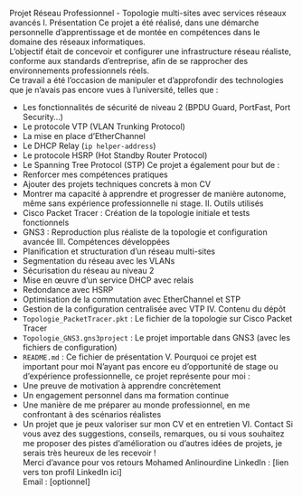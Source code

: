 Projet Réseau Professionnel - Topologie multi-sites avec services réseaux avancés
I.	Présentation
Ce projet a été réalisé, dans une démarche personnelle d’apprentissage et de montée en compétences dans le domaine des réseaux informatiques.  
L’objectif était de concevoir et configurer une infrastructure réseau réaliste, conforme aux standards d’entreprise, afin de se rapprocher des environnements professionnels réels.  
Ce travail a été l’occasion de manipuler et d’approfondir des technologies que je n’avais pas encore vues à l’université, telles que :
- Les fonctionnalités de sécurité de niveau 2 (BPDU Guard, PortFast, Port Security…)
- Le protocole VTP (VLAN Trunking Protocol)
- La mise en place d’EtherChannel
- Le DHCP Relay (`ip helper-address`)
- Le protocole HSRP (Hot Standby Router Protocol)
- Le Spanning Tree Protocol (STP)
Ce projet a également pour but de :
- Renforcer mes compétences pratiques
- Ajouter des projets techniques concrets à mon CV
- Montrer ma capacité à apprendre et progresser de manière autonome, même sans expérience professionnelle ni stage.
II.	Outils utilisés
- Cisco Packet Tracer : Création de la topologie initiale et tests fonctionnels
- GNS3 : Reproduction plus réaliste de la topologie et configuration avancée
III.	Compétences développées
- Planification et structuration d’un réseau multi-sites
- Segmentation du réseau avec les VLANs
- Sécurisation du réseau au niveau 2
- Mise en œuvre d’un service DHCP avec relais
- Redondance avec HSRP 
- Optimisation de la commutation avec EtherChannel et STP
- Gestion de la configuration centralisée avec VTP
IV.	Contenu du dépôt
- `Topologie_PacketTracer.pkt` : Le fichier de la topologie sur Cisco Packet Tracer
- `Topologie_GNS3.gns3project` : Le projet importable dans GNS3 (avec les fichiers de configuration)
- `README.md` : Ce fichier de présentation
V.	Pourquoi ce projet est important pour moi
N’ayant pas encore eu d’opportunité de stage ou d’expérience professionnelle, ce projet représente pour moi :
- Une preuve de motivation à apprendre concrètement
- Un engagement personnel dans ma formation continue
- Une manière de me préparer au monde professionnel, en me confrontant à des scénarios réalistes
- Un projet que je peux valoriser sur mon CV et en entretien
VI.	Contact
Si vous avez des suggestions, conseils, remarques, ou si vous souhaitez me proposer des pistes d’amélioration ou d’autres idées de projets, je serais très heureux de les recevoir !  
Merci d’avance pour vos retours 
Mohamed Anlinourdine
LinkedIn : [lien vers ton profil LinkedIn ici]  
Email : [optionnel]
